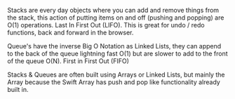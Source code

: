 Stacks are every day objects where you can add and remove things from the stack, this action of putting items on and off (pushing and popping) are O(1) operations. Last In First Out (LIFO). This is great for undo / redo functions, back and forward in the browser. 

Queue's have the inverse Big O Notation as Linked Lists, they can append to the back of the queue lightning fast O(1) but are slower to add to the front of the queue O(N). First in First Out (FIFO)

Stacks & Queues are often built using Arrays or Linked Lists, but mainly the Array because the Swift Array has push and pop like functionality already built in.
